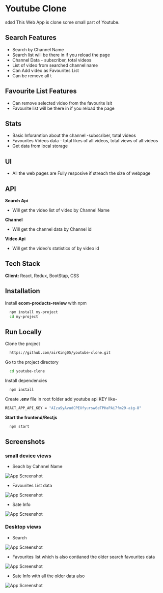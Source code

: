 
# Youtube Clone

sdsd
This Web App is clone some small part of Youtube.



## Search Features

- Search by Channel Name 
- Search list will be there in if you reload the page
- Channel Data -  subscriber, total videos
- List of video from searched channel name
- Can Add video as Favourites List 
- Can be remove all t

## Favourite List Features

- Can remove selected video from the favourite lsit
- Favourite list will be there in if you reload the page

## Stats
- Basic Inforamtion about the channel -subscriber, total videos
- Favourites Videos data - total likes of all videos, total views of all videos
- Get data from local storage

## UI 
- All the web pages are Fully resposive if streach the size of webpage

## API
**Search Api**

- Will get the video list of video by Channel Name

**Channel**

- Will get the channel data by Channel id

**Video Api**

- Will get the video's statistics of by video id




## Tech Stack

**Client:** React, Redux, BootStap, CSS



## Installation

Install **ecom-products-review** with npm

```bash
  npm install my-project
  cd my-project
```
    
## Run Locally

Clone the project

```bash
  https://github.com/airKing05/youtube-clone.git
```

Go to the project directory

```bash
  cd youtube-clone
```

Install dependencies

```bash
  npm install
```

Create **.env** file in root folder add youtube api KEY 
like-

```bash
REACT_APP_API_KEY = "AIzaSyAvudCPEXfyursw6eTPHaPAi7fm29-aig-8"
```

**Start the frontend/Rectjs**

```bash
  npm start
```

## Screenshots

### small device views
- Seach by Cahnnel Name

![App Screenshot](https://github.com/airKing05/youtube-clone/blob/master/src/assets/Screenshot%202022-08-30%20at%203.47.43%20PM.png?raw=true)

- Favourites List data

![App Screenshot](https://github.com/airKing05/youtube-clone/blob/master/src/assets/Screenshot%202022-08-30%20at%203.48.48%20PM.png?raw=true)

- Sate Info 

![App Screenshot](https://github.com/airKing05/youtube-clone/blob/master/src/assets/Screenshot%202022-08-30%20at%203.49.02%20PM.png?raw=true)

### Desktop views


- Search

![App Screenshot](https://github.com/airKing05/youtube-clone/blob/master/src/assets/Screenshot%202022-08-30%20at%203.56.50%20PM.png?raw=true)

- Favourites list which is also contianed the older search favourites data 

![App Screenshot](https://github.com/airKing05/youtube-clone/blob/master/src/assets/Screenshot%202022-08-30%20at%203.58.22%20PM.png?raw=true)

- Sate Info with all the older data also

![App Screenshot](https://github.com/airKing05/youtube-clone/blob/master/src/assets/Screenshot%202022-08-30%20at%203.58.53%20PM.png?raw=true)
